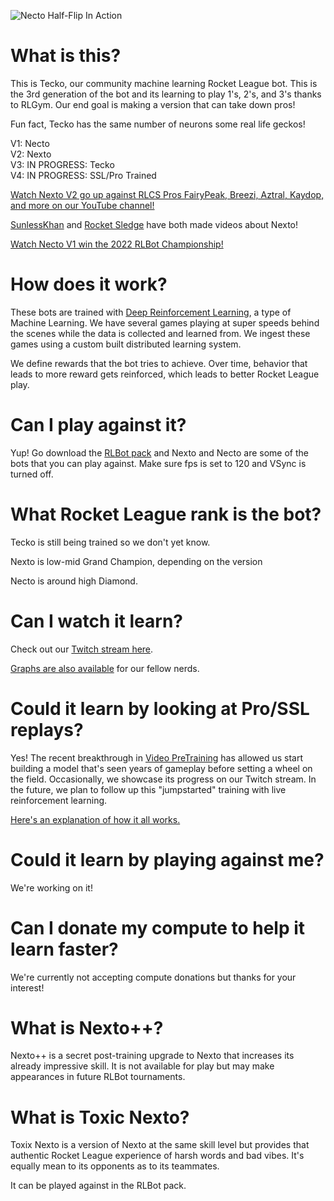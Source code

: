 
![Necto Half-Flip In Action](https://github.com/Rolv-Arild/Necto/blob/master/nectoGifs/nectoHalfFlip.gif)


# What is this?

This is Tecko, our community machine learning Rocket League bot. 
This is the 3rd generation of the bot and its learning to play 1's, 2's, and 3's thanks to RLGym.
Our end goal is making a version that can take down pros!

Fun fact, Tecko has the same number of neurons some real life geckos!

V1: Necto <br/>
V2: Nexto <br/>
V3: IN PROGRESS: Tecko <br/>
V4: IN PROGRESS: SSL/Pro Trained<br/>


[Watch Nexto V2 go up against RLCS Pros FairyPeak, Breezi, Aztral, Kaydop, and more on our YouTube channel!](https://www.youtube.com/c/RLGym/videos)

[SunlessKhan](https://www.youtube.com/watch?v=owhz5RSX0go) and [Rocket Sledge](https://www.youtube.com/watch?v=LO4h8djNB50&t=387s)
have both made videos about Nexto!

[Watch Necto V1 win the 2022 RLBot Championship!](https://youtu.be/XVIxZA6gFRI?t=13753)

# How does it work?

These bots are trained with [Deep Reinforcement Learning](https://wiki.pathmind.com/deep-reinforcement-learning), 
a type of Machine Learning. We have several games playing at super speeds behind the scenes while the data is collected and learned from.
We ingest these games using a custom built distributed learning system.

We define rewards that the bot tries to achieve. Over time, behavior that leads to more reward gets reinforced, which leads to 
better Rocket League play.

# Can I play against it? 

Yup! Go download the [RLBot pack](https://rlbot.org/) and Nexto and Necto are some of the bots that you can play against.
 Make sure fps is set to 120 and VSync is turned off.


# What Rocket League rank is the bot?

Tecko is still being trained so we don't yet know.

Nexto is low-mid Grand Champion, depending on the version

Necto is around high Diamond. 



# Can I watch it learn?

Check out our [Twitch stream here](https://www.twitch.tv/rlgym).

[Graphs are also available](https://wandb.ai/rolv-arild/rocket-learn) for our fellow nerds.


# Could it learn by looking at Pro/SSL replays?

Yes! The recent breakthrough in [Video PreTraining](https://arxiv.org/abs/2206.11795) has allowed us start building a model that's seen years of gameplay before
setting a wheel on the field. Occasionally, we showcase its progress on our Twitch stream. In the future, we plan to follow up this "jumpstarted" training with live reinforcement learning.

[Here's an explanation of how it all works.](https://www.youtube.com/watch?v=oz5yZc9ULAc)


# Could it learn by playing against me?

We're working on it! 


# Can I donate my compute to help it learn faster?

We're currently not accepting compute donations but thanks for your interest!


# What is Nexto++?

Nexto++ is a secret post-training upgrade to Nexto that increases its already impressive skill. It is not available for play but may make appearances in future RLBot tournaments.


# What is Toxic Nexto?

Toxix Nexto is a version of Nexto at the same skill level but provides that authentic Rocket League experience of harsh words and bad vibes. It's equally mean to its opponents as to its teammates.

It can be played against in the RLBot pack.



